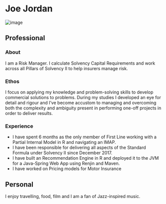 ﻿# Joe Jordan
![image](https://joejordan-r.github.io/headshot.png)

## Professional

### About
I am a Risk Manager. I calculate Solvency Capital Requirements and work across all Pillars of Solvency II to help insurers manage risk.

### Ethos
I focus on applying my knowledge and problem-solving skills to develop commercial solutions to problems. During my studies I developed an eye for detail and rigour and I’ve become accustom to managing and overcoming both the complexity and ambiguity present in performing one-off projects in order to deliver results.

### Experience
- I have spent 6 months as the only member of First Line working with a Partial Internal Model in R and navigating an IMAP.
- I have been responsible for delivering all aspects of the Standard Formula under Solvency II since December 2017.
- I have built an Recommendation Engine in R and deployed it to the JVM for a Java-Spring Web App using Renjin and Maven.
- I have worked on Pricing models for Motor Insurance

## Personal
I enjoy travelling, food, film and I am a fan of Jazz-inspired music.